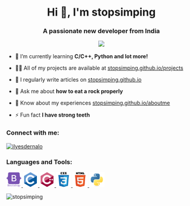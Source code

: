 <h1 align="center">Hi 👋, I'm stopsimping</h1>
<h3 align="center">A passionate new developer from India</h3>

<p align="center"><img src="https://c.tenor.com/mJDFd8j-bD0AAAAM/yes-moment-moment.gif"/></p>

- 🌱 I’m currently learning **C/C++, Python and lot more!**

- 👨‍💻 All of my projects are available at [stopsimping.github.io/projects](stopsimping.github.io/projects)

- 📝 I regularly write articles on [stopsimping.github.io](stopsimping.github.io)

- 💬 Ask me about **how to eat a rock properly**

- 📄 Know about my experiences [stopsimping.github.io/aboutme](stopsimping.github.io/aboutme)

- ⚡ Fun fact **I have strong teeth**

<h3 align="left">Connect with me:</h3>
<p align="left">
<a href="https://www.hackerrank.com/ilyesdernalo" target="blank"><img align="center" src="https://raw.githubusercontent.com/rahuldkjain/github-profile-readme-generator/master/src/images/icons/Social/hackerrank.svg" alt="ilyesdernalo" height="30" width="40" /></a>
</p>

<h3 align="left">Languages and Tools:</h3>
<p align="left"> <a href="https://getbootstrap.com" target="_blank" rel="noreferrer"> <img src="https://raw.githubusercontent.com/devicons/devicon/master/icons/bootstrap/bootstrap-plain-wordmark.svg" alt="bootstrap" width="40" height="40"/> </a> <a href="https://www.cprogramming.com/" target="_blank" rel="noreferrer"> <img src="https://raw.githubusercontent.com/devicons/devicon/master/icons/c/c-original.svg" alt="c" width="40" height="40"/> </a> <a href="https://www.w3schools.com/cpp/" target="_blank" rel="noreferrer"> <img src="https://raw.githubusercontent.com/devicons/devicon/master/icons/cplusplus/cplusplus-original.svg" alt="cplusplus" width="40" height="40"/> </a> <a href="https://www.w3schools.com/css/" target="_blank" rel="noreferrer"> <img src="https://raw.githubusercontent.com/devicons/devicon/master/icons/css3/css3-original-wordmark.svg" alt="css3" width="40" height="40"/> </a> <a href="https://www.w3.org/html/" target="_blank" rel="noreferrer"> <img src="https://raw.githubusercontent.com/devicons/devicon/master/icons/html5/html5-original-wordmark.svg" alt="html5" width="40" height="40"/> </a> <a href="https://www.python.org" target="_blank" rel="noreferrer"> <img src="https://raw.githubusercontent.com/devicons/devicon/master/icons/python/python-original.svg" alt="python" width="40" height="40"/> </a> </p>

<p align="left"> <img src="https://komarev.com/ghpvc/?username=stopsimping&label=Profile%20views&color=0e75b6&style=flat" alt="stopsimping" /> </p>
